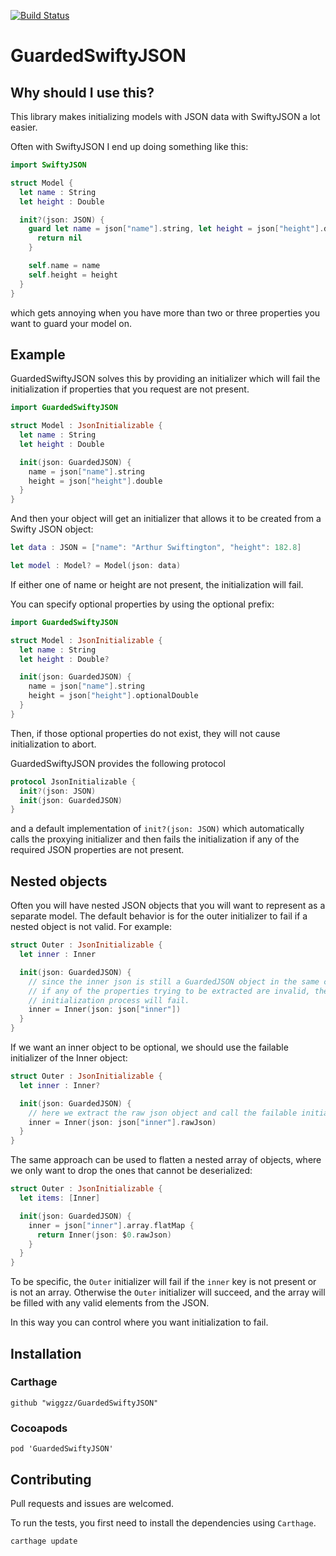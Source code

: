 [![Build Status](https://travis-ci.org/wiggzz/GuardedSwiftyJSON.svg?branch=master)](https://travis-ci.org/wiggzz/GuardedSwiftyJSON)

# GuardedSwiftyJSON

## Why should I use this?

This library makes initializing models with JSON data with SwiftyJSON a lot easier.

Often with SwiftyJSON I end up doing something like this:

```swift
import SwiftyJSON

struct Model {
  let name : String
  let height : Double

  init?(json: JSON) {
    guard let name = json["name"].string, let height = json["height"].double else {
      return nil
    }

    self.name = name
    self.height = height
  }
}
```

which gets annoying when you have more than two or three properties you want to guard your model on.

## Example

GuardedSwiftyJSON solves this by providing an initializer which will fail the initialization if properties that you request are not present.

```swift
import GuardedSwiftyJSON

struct Model : JsonInitializable {
  let name : String
  let height : Double

  init(json: GuardedJSON) {
    name = json["name"].string
    height = json["height"].double
  }
}
```

And then your object will get an initializer that allows it to be created from a Swifty JSON object:

```swift
let data : JSON = ["name": "Arthur Swiftington", "height": 182.8]

let model : Model? = Model(json: data)
```

If either one of name or height are not present, the initialization will fail.

You can specify optional properties by using the optional prefix:
```swift
import GuardedSwiftyJSON

struct Model : JsonInitializable {
  let name : String
  let height : Double?

  init(json: GuardedJSON) {
    name = json["name"].string
    height = json["height"].optionalDouble
  }
}
```
Then, if those optional properties do not exist, they will not cause initialization to abort.

GuardedSwiftyJSON provides the following protocol
```swift
protocol JsonInitializable {
  init?(json: JSON)
  init(json: GuardedJSON)
}
```
and a default implementation of `init?(json: JSON)` which automatically calls the proxying initializer and then fails the initialization if any of the required JSON properties are not present.

## Nested objects

Often you will have nested JSON objects that you will want to represent as a separate model. The default behavior is for the outer initializer to fail if a nested object is not valid. For example:
```swift
struct Outer : JsonInitializable {
  let inner : Inner

  init(json: GuardedJSON) {
    // since the inner json is still a GuardedJSON object in the same context,
    // if any of the properties trying to be extracted are invalid, the outer
    // initialization process will fail.
    inner = Inner(json: json["inner"])
  }
}
```
If we want an inner object to be optional, we should use the failable initializer of the Inner object:
```swift
struct Outer : JsonInitializable {
  let inner : Inner?

  init(json: GuardedJSON) {
    // here we extract the raw json object and call the failable initializer
    inner = Inner(json: json["inner"].rawJson)
  }
}
```

The same approach can be used to flatten a nested array of objects, where we only want to drop the ones that cannot be deserialized:
```swift
struct Outer : JsonInitializable {
  let items: [Inner]

  init(json: GuardedJSON) {
    inner = json["inner"].array.flatMap {
      return Inner(json: $0.rawJson)
    }
  }
}
```
To be specific, the `Outer` initializer will fail if the `inner` key is not present or is not an array. Otherwise the `Outer` initializer will succeed, and the array will be filled with any valid elements from the JSON.

In this way you can control where you want initialization to fail.

## Installation

### Carthage

    github "wiggzz/GuardedSwiftyJSON"

### Cocoapods

    pod 'GuardedSwiftyJSON'

## Contributing

Pull requests and issues are welcomed.

To run the tests, you first need to install the dependencies using `Carthage`.

    carthage update
